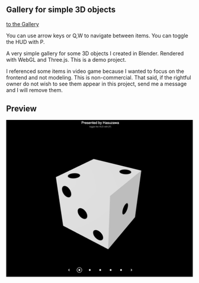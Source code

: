 ## Gallery for simple 3D objects

[to the Gallery](https://hasuzawa.github.io/3D-gallery)

You can use arrow keys or Q,W to navigate between items.
You can toggle the HUD with P.

A very simple gallery for some 3D objects I created in Blender. Rendered with WebGL and Three.js.
This is a demo project.

I referenced some items in video game because I wanted to focus on the frontend and not modeling. This is non-commercial. That said, if the rightful owner do not wish to see them appear in this project, send me a message and I will remove them.

## Preview

<img src="./README.md.d/screenshot_1.png" alt="Preview of the Website">

